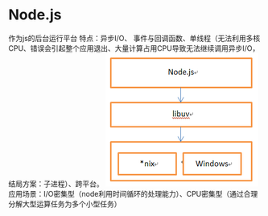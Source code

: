# Node.js
作为js的后台运行平台
特点：异步I/O、     事件与回调函数、单线程（无法利用多核CPU、错误会引起整个应用退出、大量计算占用CPU导致无法继续调用异步I/O，结局方案：子进程）、跨平台。
			![nodejs通过libuv实现跨凭条](1.png)
应用场景：I/O密集型（node利用时间循环的处理能力）、CPU密集型（通过合理分解大型运算任务为多个小型任务）

